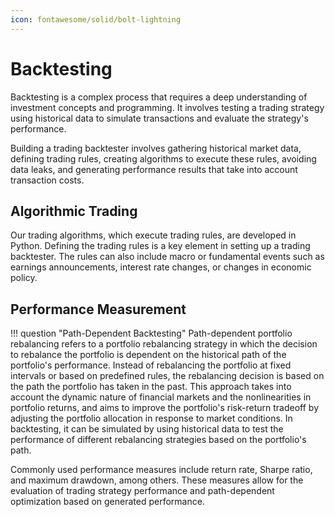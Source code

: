 ```yaml
---
icon: fontawesome/solid/bolt-lightning
---
```

# Backtesting

Backtesting is a complex process that requires a deep understanding of investment concepts and programming. It involves testing a trading strategy using historical data to simulate transactions and evaluate the strategy's performance. 

Building a trading backtester involves gathering historical market data, defining trading rules, creating algorithms to execute these rules, avoiding data leaks, and generating performance results that take into account transaction costs.

## Algorithmic Trading

Our trading algorithms, which execute trading rules, are developed in Python. Defining the trading rules is a key element in setting up a trading backtester. The rules can also include macro or fundamental events such as earnings announcements, interest rate changes, or changes in economic policy.

## Performance Measurement

!!! question "Path-Dependent Backtesting"
    Path-dependent portfolio rebalancing refers to a portfolio rebalancing strategy in which the decision to rebalance the portfolio is dependent on the historical path of the portfolio's performance. Instead of rebalancing the portfolio at fixed intervals or based on predefined rules, the rebalancing decision is based on the path the portfolio has taken in the past. This approach takes into account the dynamic nature of financial markets and the nonlinearities in portfolio returns, and aims to improve the portfolio's risk-return tradeoff by adjusting the portfolio allocation in response to market conditions. In backtesting, it can be simulated by using historical data to test the performance of different rebalancing strategies based on the portfolio's path.

Commonly used performance measures include return rate, Sharpe ratio, and maximum drawdown, among others. These measures allow for the evaluation of trading strategy performance and path-dependent optimization based on generated performance.
